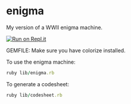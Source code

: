 # enigma
My version of a WWII enigma machine.

[![Run on Repl.it](https://repl.it/badge/github/wakin66/enigma)](https://repl.it/github/wakin66/enigma)

GEMFILE:
Make sure you have colorize installed.

To use the enigma machine:
```ruby
ruby lib/enigma.rb
```

To generate a codesheet:
```ruby
ruby lib/codesheet.rb
```